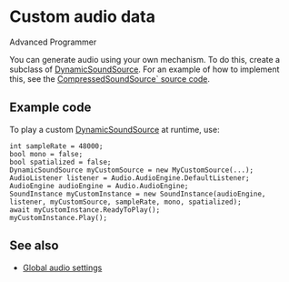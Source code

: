 # Custom audio data

<span class="badge text-bg-primary">Advanced</span>
<span class="badge text-bg-success">Programmer</span>

You can generate audio using your own mechanism. To do this, create a subclass of [DynamicSoundSource](xref:Stride.Audio.DynamicSoundSource).
For an example of how to implement this, see the [CompressedSoundSource` source code](https://github.com/Stride3d/stride/blob/master/sources/engine/Stride.Audio/CompressedSoundSource.cs).

## Example code

To play a custom [DynamicSoundSource](xref:Stride.Audio.DynamicSoundSource) at runtime, use:

```
int sampleRate = 48000;
bool mono = false;
bool spatialized = false;
DynamicSoundSource myCustomSource = new MyCustomSource(...);
AudioListener listener = Audio.AudioEngine.DefaultListener;
AudioEngine audioEngine = Audio.AudioEngine;
SoundInstance myCustomInstance = new SoundInstance(audioEngine, listener, myCustomSource, sampleRate, mono, spatialized);
await myCustomInstance.ReadyToPlay();
myCustomInstance.Play();
```

## See also
* [Global audio settings](global-audio-settings.md)
